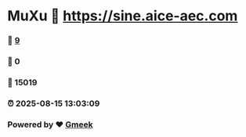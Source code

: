 # MuXu :link: https://sine.aice-aec.com 
### :page_facing_up: [9](https://sine.aice-aec.com/tag.html) 
### :speech_balloon: 0 
### :hibiscus: 15019 
### :alarm_clock: 2025-08-15 13:03:09 
### Powered by :heart: [Gmeek](https://github.com/Meekdai/Gmeek)
